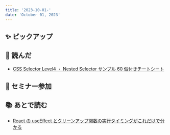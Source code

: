 ```yaml
---
title: '2023-10-01-'
date: 'October 01, 2023'
---
```


## ✨ ピックアップ

## 👀 読んだ

- [CSS Selector Level4 ・ Nested Selector サンプル 60 個付きチートシート](https://zenn.dev/algorithms/articles/2d49dfc015a588)

## 🚶 セミナー参加

## 📚 あとで読む

- [React の useEffect とクリーンアップ関数の実行タイミングがこれだけで分かる](https://zenn.dev/yumemi_inc/articles/react-effect-simply-explained)

